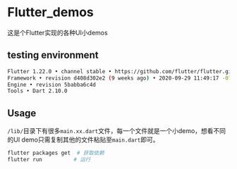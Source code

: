 # Flutter_demos

这是个Flutter实现的各种UI小demos

## testing environment

```sh
Flutter 1.22.0 • channel stable • https://github.com/flutter/flutter.git
Framework • revision d408d302e2 (9 weeks ago) • 2020-09-29 11:49:17 -0700
Engine • revision 5babba6c4d
Tools • Dart 2.10.0
```

## Usage

`/lib/`目录下有很多`main.xx.dart`文件，每一个文件就是一个小demo，想看不同的UI demo只需复制其他的文件粘贴至`main.dart`即可。

```sh
flutter packages get  # 获取依赖
flutter run 		 # 运行
```

